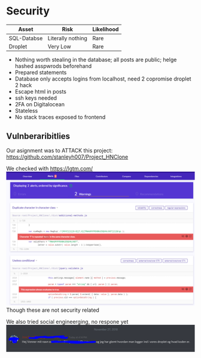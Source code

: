 # Security

| Asset | Risk | Likelihood |
| --- | --- | --- |
| SQL-Databse | Literally nothing | Rare |
| Droplet | Very Low | Rare |

- Nothing worth stealing in the database; all posts are public; helge hashed asspwrods beforehand
- Prepared statements
- Database only accepts logins from localhost, need 2 copromise droplet 2 hack
- Escape html in posts
- ssh keys needed
- 2FA on Digitalocean
- Stateless
- No stack traces exposed to frontend

## Vulnberaribitlies

Our asignment was to ATTACK this project: https://github.com/stanleyh007/Project_HNClone

We checked with https://lgtm.com/
![](scan.PNG)
Though these are not security related

We also tried social engineerging, no respone yet
![](soceng.PNG)
